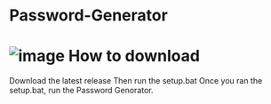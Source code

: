 # Password-Generator
![image](https://github.com/ImTheOneWhoWatches/Password-Generator/assets/162903308/4f358e1c-c222-41fb-ba4b-020dfb7b51a3)
How to download
============================================
Download the latest release
Then run the setup.bat
Once you ran the setup.bat, run the Password Genorator.
